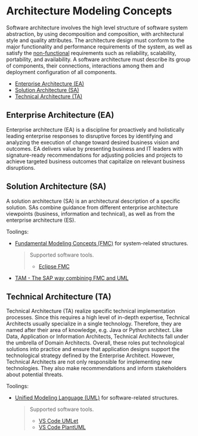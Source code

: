 # Architecture Modeling Concepts

Software architecture involves the high level structure of software system abstraction, by using decomposition and composition, with architectural style and quality attributes. The architecture design must conform to the major functionality and performance requirements of the system, as well as satisfy the [non-functional](software-testing.md#non-functional-testing) requirements such as reliability, scalability, portability, and availability. A software architecture must describe its group of components, their connections, interactions among them and deployment configuration of all components.

- [Enterprise Architecture (EA)](#enterprise-architecture-ea)
- [Solution Architecture (SA)](#solution-architecture-sa)
- [Technical Architecture (TA)](#technical-architecture-ta)

## Enterprise Architecture (EA)

Enterprise architecture (EA) is a discipline for proactively and holistically leading enterprise responses to disruptive forces by identifying and analyzing the execution of change toward desired business vision and outcomes. EA delivers value by presenting business and IT leaders with signature-ready recommendations for adjusting policies and projects to achieve targeted business outcomes that capitalize on relevant business disruptions.

## Solution Architecture (SA)

A solution architecture (SA) is an architectural description of a specific solution. SAs combine guidance from different enterprise architecture viewpoints (business, information and technical), as well as from the enterprise architecture (ES).

Toolings:

- [Fundamental Modeling Concepts (FMC)](http://www.fmc-modeling.org/home) for system-related structures.
  > Supported software tools.
  >
  > - [Eclipse FMC](https://www.eclipse.org/fmc/)

- [TAM - The SAP way combining FMC and UML](http://www.fmc-modeling.org/fmc-and-tam)

## Technical Architecture (TA)

Technical Architecture (TA) realize specific technical implementation processes. Since this requires a high level of in-depth expertise, Technical Architects usually specialize in a single technology. Therefore, they are named after their area of knowledge, e.g. Java or Python architect. Like Data, Application or Information Architects, Technical Architects fall under the umbrella of Domain Architects. Overall, these roles put technological solutions into practice and ensure that application designs support the technological strategy defined by the Enterprise Architect. However, Technical Architects are not only responsible for implementing new technologies. They also make recommendations and inform stakeholders about potential threats.

Toolings:

- [Unified Modeling Language (UML)](https://www.uml.org/) for software-related structures.
  > Supported software tools.
  >
  > - [VS Code UMLet](https://marketplace.visualstudio.com/items?itemName=TheUMLetTeam.umlet)
  > - [VS Code PlantUML](https://marketplace.visualstudio.com/items?itemName=jebbs.plantuml)
